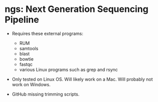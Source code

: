 ngs: Next Generation Sequencing Pipeline
========================================

* Requires these external programs:
  * RUM
  * samtools
  * blast
  * bowtie
  * fastqc
  * various Linux programs such as grep and rsync
  
* Only tested on Linux OS. Will likely work on a Mac. Will probably not work on Windows.

* GitHub missing trimming scripts.


